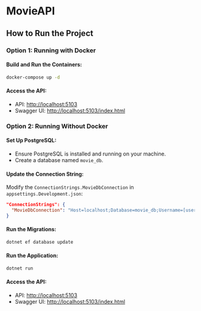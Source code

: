 # MovieAPI

## How to Run the Project

### Option 1: Running with Docker

#### Build and Run the Containers:

```bash
docker-compose up -d
```

#### Access the API:

- API: [http://localhost:5103](http://localhost:5103)
- Swagger UI: [http://localhost:5103/index.html](http://localhost:5103/index.html)

### Option 2: Running Without Docker

#### Set Up PostgreSQL:

- Ensure PostgreSQL is installed and running on your machine.
- Create a database named `movie_db`.

#### Update the Connection String:

Modify the `ConnectionStrings.MovieDbConnection` in `appsettings.Development.json`:

```json
"ConnectionStrings": {
  "MovieDbConnection": "Host=localhost;Database=movie_db;Username=[username];Password=[password]"
}
```

#### Run the Migrations:

```bash
dotnet ef database update
```

#### Run the Application:

```bash
dotnet run
```

#### Access the API:

- API: [http://localhost:5103](http://localhost:5103)
- Swagger UI: [http://localhost:5103/index.html](http://localhost:5103/index.html)